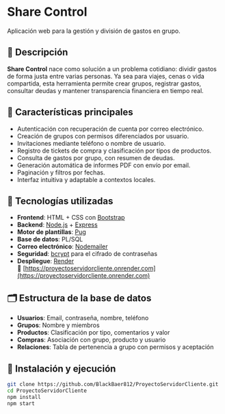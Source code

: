 # Share Control

Aplicación web para la gestión y división de gastos en grupo.

## 📌 Descripción

**Share Control** nace como solución a un problema cotidiano: dividir gastos de forma justa entre varias personas. Ya sea para viajes, cenas o vida compartida, esta herramienta permite crear grupos, registrar gastos, consultar deudas y mantener transparencia financiera en tiempo real.

## 🎯 Características principales

- Autenticación con recuperación de cuenta por correo electrónico.
- Creación de grupos con permisos diferenciados por usuario.
- Invitaciones mediante teléfono o nombre de usuario.
- Registro de tickets de compra y clasificación por tipos de productos.
- Consulta de gastos por grupo, con resumen de deudas.
- Generación automática de informes PDF con envío por email.
- Paginación y filtros por fechas.
- Interfaz intuitiva y adaptable a contextos locales.

## 🧱 Tecnologías utilizadas

- **Frontend**: HTML + CSS con [Bootstrap](https://getbootstrap.com/)
- **Backend**: [Node.js](https://nodejs.org/) + [Express](https://expressjs.com/)
- **Motor de plantillas**: [Pug](https://pugjs.org/)
- **Base de datos**: PL/SQL
- **Correo electrónico**: [Nodemailer](https://nodemailer.com/)
- **Seguridad**: [bcrypt](https://github.com/kelektiv/node.bcrypt.js) para el cifrado de contraseñas
- **Despliegue**: [Render](https://render.com/)  
  🔗 [https://proyectoservidorcliente.onrender.com](https://proyectoservidorcliente.onrender.com)

## 🗂️ Estructura de la base de datos

- **Usuarios**: Email, contraseña, nombre, teléfono
- **Grupos**: Nombre y miembros
- **Productos**: Clasificación por tipo, comentarios y valor
- **Compras**: Asociación con grupo, producto y usuario
- **Relaciones**: Tabla de pertenencia a grupo con permisos y aceptación

## 🚀 Instalación y ejecución

```bash
git clone https://github.com/BlackBaer812/ProyectoServidorCliente.git
cd ProyectoServidorCliente
npm install
npm start
